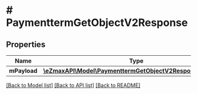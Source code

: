# # PaymenttermGetObjectV2Response

## Properties

Name | Type | Description | Notes
------------ | ------------- | ------------- | -------------
**mPayload** | [**\eZmaxAPI\Model\PaymenttermGetObjectV2ResponseMPayload**](PaymenttermGetObjectV2ResponseMPayload.md) |  |

[[Back to Model list]](../../README.md#models) [[Back to API list]](../../README.md#endpoints) [[Back to README]](../../README.md)
